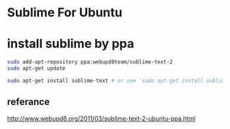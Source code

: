 Sublime For Ubuntu
=====================

# install sublime by ppa

```bash
sudo add-apt-repository ppa:webupd8team/sublime-text-2
sudo apt-get update

sudo apt-get install sublime-text # or use `sudo apt-get install sublime-text-dev` for install Sublime Text 2 development build
```


referance
-----------------
<http://www.webupd8.org/2011/03/sublime-text-2-ubuntu-ppa.html>
